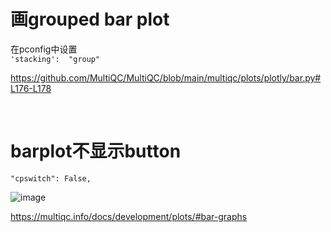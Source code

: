 # 画grouped bar plot
在pconfig中设置 </br>
`'stacking':  "group"`

https://github.com/MultiQC/MultiQC/blob/main/multiqc/plots/plotly/bar.py#L176-L178

</br>

# barplot不显示button
`"cpswitch": False,`

![image](https://github.com/user-attachments/assets/59d0e7bb-fc4c-4007-9e99-86a7c41ee2f7)

https://multiqc.info/docs/development/plots/#bar-graphs

